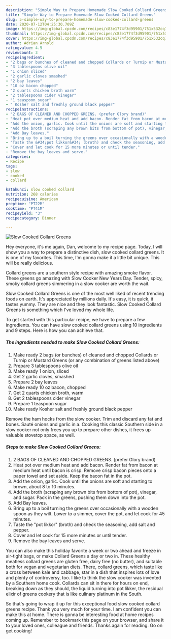 ```yaml
---
description: "Simple Way to Prepare Homemade Slow Cooked Collard Greens"
title: "Simple Way to Prepare Homemade Slow Cooked Collard Greens"
slug: 5-simple-way-to-prepare-homemade-slow-cooked-collard-greens
date: 2020-07-12T04:25:30.709Z
image: https://img-global.cpcdn.com/recipes/c83e1774f3d95901/751x532cq70/slow-cooked-collard-greens-recipe-main-photo.jpg
thumbnail: https://img-global.cpcdn.com/recipes/c83e1774f3d95901/751x532cq70/slow-cooked-collard-greens-recipe-main-photo.jpg
cover: https://img-global.cpcdn.com/recipes/c83e1774f3d95901/751x532cq70/slow-cooked-collard-greens-recipe-main-photo.jpg
author: Adrian Arnold
ratingvalue: 4.5
reviewcount: 3
recipeingredient:
- "2 bags or bunches of cleaned and chopped Collards or Turnip or Mustard Greens or any combination of greens listed above"
- "3 tablespoons olive oil"
- "1 onion sliced"
- "2 garlic cloves smashed"
- "2 bay leaves"
- "10 oz bacon chopped"
- "2 quarts chicken broth warm"
- "2 tablespoons cider vinegar"
- "1 teaspoon sugar"
- " Kosher salt and freshly ground black pepper"
recipeinstructions:
- "2 BAGS OF CLEANED AND CHOPPED GREENS. (prefer Glory brand)"
- "Heat pot over medium heat and add bacon. Render fat from bacon at medium heat until bacon is crisp. Remove crisp bacon pieces onto a paper towel and set aside. Keep the bacon fat in the pot."
- "Add the onion, garlic. Cook until the onions are soft and starting to brown, about 8 to 10 minutes."
- "Add the broth (scraping any brown bits from bottom of pot), vinegar, and sugar. Pack in the greens, pushing them down into the pot."
- "Add Bay leaves."
- "Bring up to a boil turning the greens over occasionally with a wooden spoon as they wilt. Lower to a simmer, cover the pot, and let cook for 45 minutes."
- "Taste the &#34;pot likkor&#34; (broth) and check the seasoning, add salt and pepper."
- "Cover and let cook for 15 more minutes or until tender."
- "Remove the bay leaves and serve."
categories:
- Recipe
tags:
- slow
- cooked
- collard

katakunci: slow cooked collard 
nutrition: 268 calories
recipecuisine: American
preptime: "PT22M"
cooktime: "PT41M"
recipeyield: "3"
recipecategory: Dinner

---
```



![Slow Cooked Collard Greens](https://img-global.cpcdn.com/recipes/c83e1774f3d95901/751x532cq70/slow-cooked-collard-greens-recipe-main-photo.jpg)

Hey everyone, it's me again, Dan, welcome to my recipe page. Today, I will show you a way to prepare a distinctive dish, slow cooked collard greens. It is one of my favorites. This time, I'm gonna make it a little bit unique. This will be really delicious.

Collard greens are a southern style recipe with amazing smoke flavor. These greens go amazing with Slow Cooker New Years Day. Tender, spicy, smoky collard greens simmering in a slow cooker are worth the wait.

Slow Cooked Collard Greens is one of the most well liked of recent trending foods on earth. It's appreciated by millions daily. It's easy, it is quick, it tastes yummy. They are nice and they look fantastic. Slow Cooked Collard Greens is something which I've loved my whole life.


To get started with this particular recipe, we have to prepare a few ingredients. You can have slow cooked collard greens using 10 ingredients and 9 steps. Here is how you can achieve that.

<!--inarticleads1-->

##### The ingredients needed to make Slow Cooked Collard Greens:

1. Make ready 2 bags (or bunches) of cleaned and chopped Collards or Turnip or Mustard Greens (or any combination of greens listed above)
1. Prepare 3 tablespoons olive oil
1. Make ready 1 onion, sliced
1. Get 2 garlic cloves, smashed
1. Prepare 2 bay leaves
1. Make ready 10 oz bacon, chopped
1. Get 2 quarts chicken broth, warm
1. Get 2 tablespoons cider vinegar
1. Prepare 1 teaspoon sugar
1. Make ready  Kosher salt and freshly ground black pepper


Remove the ham hocks from the slow cooker. Trim and discard any fat and bones. Sauté onions and garlic in a. Cooking this classic Southern side in a slow cooker not only frees you up to prepare other dishes, it frees up valuable stovetop space, as well. 

<!--inarticleads2-->

##### Steps to make Slow Cooked Collard Greens:

1. 2 BAGS OF CLEANED AND CHOPPED GREENS. (prefer Glory brand)
1. Heat pot over medium heat and add bacon. Render fat from bacon at medium heat until bacon is crisp. Remove crisp bacon pieces onto a paper towel and set aside. Keep the bacon fat in the pot.
1. Add the onion, garlic. Cook until the onions are soft and starting to brown, about 8 to 10 minutes.
1. Add the broth (scraping any brown bits from bottom of pot), vinegar, and sugar. Pack in the greens, pushing them down into the pot.
1. Add Bay leaves.
1. Bring up to a boil turning the greens over occasionally with a wooden spoon as they wilt. Lower to a simmer, cover the pot, and let cook for 45 minutes.
1. Taste the &#34;pot likkor&#34; (broth) and check the seasoning, add salt and pepper.
1. Cover and let cook for 15 more minutes or until tender.
1. Remove the bay leaves and serve.


You can also make this holiday favorite a week or two ahead and freeze in air-tight bags, or make Collard Greens a day or two in. These healthy meatless collard greens are gluten free, dairy free (no butter), and suitable both for vegan and vegetarian diets. There, collard greens, which taste like a cross between kale and cabbage, star in a dish that inspires lots of love and plenty of controversy, too. I like to think the slow cooker was invented by a Southern home cook. Collards can sit in there for hours on end, breaking down as they should, the liquid turning into pot likker, the residual elixir of greens cookery that is like culinary platinum in the South. 

So that's going to wrap it up for this exceptional food slow cooked collard greens recipe. Thank you very much for your time. I am confident you can make this at home. There is gonna be interesting food at home recipes coming up. Remember to bookmark this page on your browser, and share it to your loved ones, colleague and friends. Thanks again for reading. Go on get cooking!

